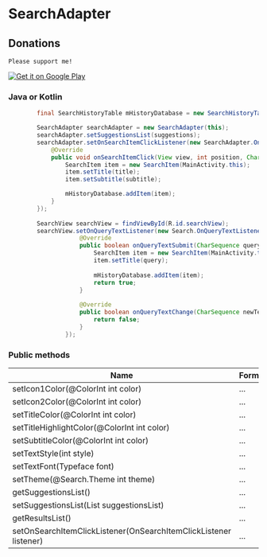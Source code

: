 # SearchAdapter

## Donations

`Please support me!`

<a href="https://www.paypal.me/lapism">
  <img alt="Get it on Google Play"
       src="https://github.com/lapism/SearchView/blob/master/images/donate.png" />
</a>

### Java or Kotlin
```java
        final SearchHistoryTable mHistoryDatabase = new SearchHistoryTable(this);

        SearchAdapter searchAdapter = new SearchAdapter(this);
        searchAdapter.setSuggestionsList(suggestions);
        searchAdapter.setOnSearchItemClickListener(new SearchAdapter.OnSearchItemClickListener() {
            @Override
            public void onSearchItemClick(View view, int position, CharSequence title, CharSequence subtitle) {
                SearchItem item = new SearchItem(MainActivity.this);
                item.setTitle(title);
                item.setSubtitle(subtitle);

                mHistoryDatabase.addItem(item);
            }
        });
        
        SearchView searchView = findViewById(R.id.searchView);
        searchView.setOnQueryTextListener(new Search.OnQueryTextListener() {
                    @Override
                    public boolean onQueryTextSubmit(CharSequence query) {
                        SearchItem item = new SearchItem(MainActivity.this);
                        item.setTitle(query);
        
                        mHistoryDatabase.addItem(item);
                        return true;
                    }
        
                    @Override
                    public boolean onQueryTextChange(CharSequence newText) {
                        return false;
                    }
                });
```

### Public methods
| Name | Format | Default | Description
| ------ | ------ |  ------ |------ |
| setIcon1Color(@ColorInt int color) | ... | ... | ...
| setIcon2Color(@ColorInt int color) | ... | ... | ...
| setTitleColor(@ColorInt int color) | ... | ... | ...
| setTitleHighlightColor(@ColorInt int color) | ... | ... | ...
| setSubtitleColor(@ColorInt int color) | ... | ... | ...
| setTextStyle(int style) | ... | ... | ...
| setTextFont(Typeface font) | ... | ... | ...
| setTheme(@Search.Theme int theme)  | ... | ... | ...
| getSuggestionsList() | ... | ... | ...
| setSuggestionsList(List<SearchItem> suggestionsList) | ... | ... | ...
| getResultsList() | ... | ... | ...
| setOnSearchItemClickListener(OnSearchItemClickListener listener) | ... | ... | ...